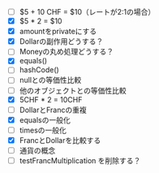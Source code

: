 - [ ] $5 + 10 CHF = $10（レートが2:1の場合）
- [X] $5 * 2 = $10
- [X] amountをprivateにする
- [X] Dollarの副作用どうする？
- [ ] Moneyの丸め処理どうする？
- [X] equals()
- [ ] hashCode()
- [ ] nullとの等価性比較
- [ ] 他のオブジェクトとの等価性比較
- [X] 5CHF * 2 = 10CHF
- [ ] DollarとFrancの重複
- [X] equalsの一般化
- [ ] timesの一般化
- [X] FrancとDollarを比較する
- [ ] 通貨の概念
- [ ] testFrancMultiplication を削除する？
